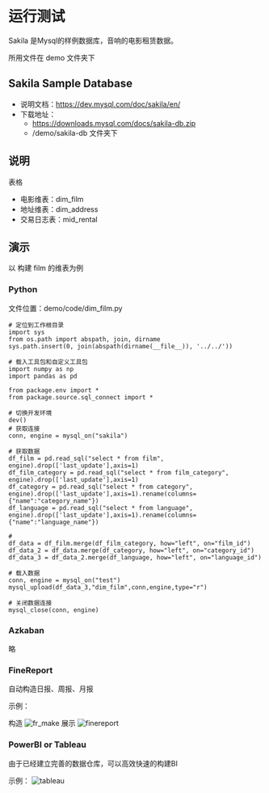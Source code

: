 # 运行测试

Sakila 是Mysql的样例数据库，音响的电影租赁数据。

所用文件在 demo 文件夹下

## Sakila Sample Database

- 说明文档：https://dev.mysql.com/doc/sakila/en/
- 下载地址：
    - https://downloads.mysql.com/docs/sakila-db.zip
    - /demo/sakila-db 文件夹下

## 说明
表格
- 电影维表：dim_film
- 地址维表：dim_address
- 交易日志表：mid_rental

## 演示
以 构建 film 的维表为例
### Python
文件位置：demo/code/dim_film.py
```
# 定位到工作根目录
import sys
from os.path import abspath, join, dirname
sys.path.insert(0, join(abspath(dirname(__file__)), '../../'))

# 载入工具包和自定义工具包
import numpy as np
import pandas as pd

from package.env import *
from package.source.sql_connect import *

# 切换开发环境
dev()
# 获取连接
conn, engine = mysql_on("sakila")

# 获取数据
df_film = pd.read_sql("select * from film", engine).drop(['last_update'],axis=1)
df_film_category = pd.read_sql("select * from film_category", engine).drop(['last_update'],axis=1)
df_category = pd.read_sql("select * from category", engine).drop(['last_update'],axis=1).rename(columns={"name":"category_name"})
df_language = pd.read_sql("select * from language", engine).drop(['last_update'],axis=1).rename(columns={"name":"language_name"})

# 
df_data = df_film.merge(df_film_category, how="left", on="film_id")
df_data_2 = df_data.merge(df_category, how="left", on="category_id")
df_data_3 = df_data_2.merge(df_language, how="left", on="language_id")

# 载入数据
conn, engine = mysql_on("test")
mysql_upload(df_data_3,"dim_film",conn,engine,type="r")

# 关闭数据连接
mysql_close(conn, engine)

```

### Azkaban
略

### FineReport
自动构造日报、周报、月报

示例：

构造
![fr_make](https://help.finereport.com/uploads/20190828/1566975211602071.png)
展示
![finereport](https://help.finereport.com/uploads/20190827/1566874162942250.png)


### PowerBI or Tableau
由于已经建立完善的数据仓库，可以高效快速的构建BI

示例：
![tableau](https://cdns.tblsft.com/sites/default/files/branded-header/getting_started_with_tableau_server_and_tableau_online_0.png)
